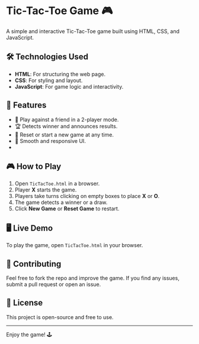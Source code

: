 # Tic-Tac-Toe Game 🎮

A simple and interactive Tic-Tac-Toe game built using HTML, CSS, and JavaScript.

## 🛠️ Technologies Used

- **HTML**: For structuring the web page.
- **CSS**: For styling and layout.
- **JavaScript**: For game logic and interactivity.

## 🚀 Features

- 🎲 Play against a friend in a 2-player mode.
- 🏆 Detects winner and announces results.
- 🔄 Reset or start a new game at any time.
- 🎨 Smooth and responsive UI.
- 
## 🎮 How to Play

1. Open `TicTacToe.html` in a browser.
2. Player **X** starts the game.
3. Players take turns clicking on empty boxes to place **X** or **O**.
4. The game detects a winner or a draw.
5. Click **New Game** or **Reset Game** to restart.

## 🖥️ Live Demo

To play the game, open `TicTacToe.html` in your browser.

## 🤝 Contributing

Feel free to fork the repo and improve the game. If you find any issues, submit a pull request or open an issue.

## 📜 License

This project is open-source and free to use.

---

Enjoy the game! 🕹️
